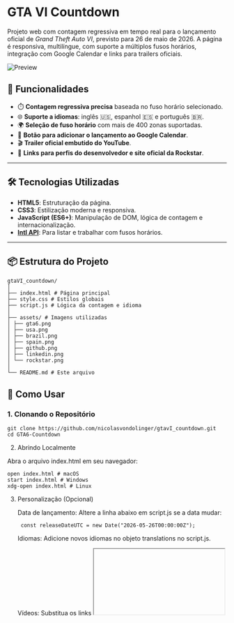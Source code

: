 # GTA VI Countdown

Projeto web com contagem regressiva em tempo real para o lançamento oficial de *Grand Theft Auto VI*, previsto para 26 de maio de 2026. A página é responsiva, multilíngue, com suporte a múltiplos fusos horários, integração com Google Calendar e links para trailers oficiais.

![Preview](./assets/preview.png) <!-- Substitua por uma imagem de preview do projeto -->

## 🚀 Funcionalidades

- ⏱️ **Contagem regressiva precisa** baseada no fuso horário selecionado.
- 🌐 **Suporte a idiomas**: inglês 🇺🇸, espanhol 🇪🇸 e português 🇧🇷.
- 🌍 **Seleção de fuso horário** com mais de 400 zonas suportadas.
- 📆 **Botão para adicionar o lançamento ao Google Calendar**.
- 🎬 **Trailer oficial embutido do YouTube**.
- 💼 **Links para perfis do desenvolvedor e site oficial da Rockstar**.

---

## 🛠️ Tecnologias Utilizadas

- **HTML5**: Estruturação da página.
- **CSS3**: Estilização moderna e responsiva.
- **JavaScript (ES6+)**: Manipulação de DOM, lógica de contagem e internacionalização.
- **[Intl API](https://developer.mozilla.org/en-US/docs/Web/JavaScript/Reference/Global_Objects/Intl)**: Para listar e trabalhar com fusos horários.

---

## 📦 Estrutura do Projeto

    gtaVI_countdown/
    │
    ├── index.html # Página principal
    ├── style.css # Estilos globais
    ├── script.js # Lógica da contagem e idioma
    │
    ├── assets/ # Imagens utilizadas
    │ ├── gta6.png
    │ ├── usa.png
    │ ├── brazil.png
    │ ├── spain.png
    │ ├── github.png
    │ ├── linkedin.png
    │ └── rockstar.png
    │
    └── README.md # Este arquivo

## 📌 Como Usar

### 1. Clonando o Repositório

    git clone https://github.com/nicolasvondolinger/gtavI_countdown.git
    cd GTA6-Countdown

2. Abrindo Localmente

Abra o arquivo index.html em seu navegador:

    open index.html # macOS
    start index.html # Windows
    xdg-open index.html # Linux

3. Personalização (Opcional)

    Data de lançamento: Altere a linha abaixo em script.js se a data mudar:

        const releaseDateUTC = new Date("2026-05-26T00:00:00Z");

    Idiomas: Adicione novos idiomas no objeto translations no script.js.

    Vídeos: Substitua os links <iframe> por outros vídeos do YouTube se desejar.

## 🌐 Internacionalização

O projeto permite alterar o idioma da interface com um clique em bandeiras no canto superior. Os textos são gerenciados via JavaScript, facilitando a adição de novos idiomas.

Idiomas disponíveis:

    🇺🇸 Inglês (en)

    🇧🇷 Português (pt)

    🇪🇸 Espanhol (es)

## ⏳ Fuso Horário Dinâmico

O usuário pode selecionar qualquer fuso horário suportado pelo navegador. A contagem regressiva será ajustada automaticamente. O valor padrão é Europe/London.

## 📅 Integração com Google Calendar

Clique no botão "Add to Calendar" para criar um evento no seu Google Calendar para o dia do lançamento de GTA VI.

⚠️ O link ainda precisa ser completado com os parâmetros corretos (isso pode ser feito usando encodeURIComponent no script.js com os dados do evento).

## 🔗 Links

Site oficial do GTA VI:

Canal da Rockstar no YouTube:

Meu perfil no GitHub:

Meu perfil no LinkedIn:

## 🤝 Contribuições

Contribuições são bem-vindas! Sinta-se à vontade para abrir issues, sugerir melhorias ou enviar pull requests.

## 🧑‍💻 Autor

Desenvolvido por Nicolas von Dolinger para os fãs da Rockstar Games e da franquia GTA.

## 📄 Licença

Este projeto está licenciado sob a MIT License. Você é livre para usá-lo e modificá-lo.
